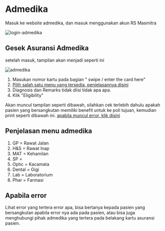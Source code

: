 # Admedika

Masuk ke website admedika, dan masuk menggunakan akun RS Masmitra

![login-admedika](../images/teramedikasuransi/login-admedika.png)

## Gesek Asuransi Admedika

setelah masuk, tampilan akan menjadi seperti ini

![admedika](../images/teramedikasuransi/admedika.png)

1. Masukan nomor kartu pada bagian " swipe / enter the card here"
2. [Pilih salah satu menu yang tersedia, penjelasannya disini](./admedika.html#penjelasan-menu-admedika)
3. Diagnosis dan Remarks tidak diisi tidak apa apa.
4. Klik "Eligibility"

Akan muncul tampilan seperti dibawah, silahkan cek terlebih dahulu apakah pasien yang bersangkutan memiliki benefit untuk ke poli tujuan, kemudian print seperti dibawah ini. [apabila muncul error, klik disini](./admedika.html#apabila-error)

## Penjelasan menu admedika

1. GP = Rawat Jalan
2. H&S = Rawat Inap
3. MAT = Kehamilan
4. SP = 
5. Optic = Kacamata
6. Dental = Gigi
7. Lab = Laboratorium
8. Phar = Farmasi

## Apabila error 

Lihat error yang tertera error apa, bisa bertanya kepada pasien yang bersangkutan apabila error nya ada pada pasien, atau bisa juga menghubungi pihak admedika yang tertera pada belakang kartu asuransi pasien.